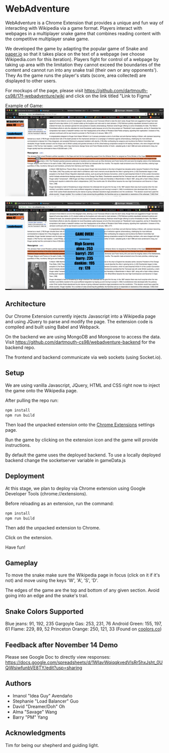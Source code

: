 # WebAdventure

WebAdventure is a Chrome Extension that provides a unique and fun way of interacting with Wikipedia via a game format. Players interact with webpages in a multiplayer snake game that combines reading content with the competitive multiplayer snake game.

We developed the game by adapting the popular game of Snake and [paper.io](http://www.best.io/paper-io) so that it takes place on the text of a webpage (we choose Wikipedia.com for this iteration). Players fight for control of a webpage by taking up area with the limitation they cannot exceed the boundaries of the content and cannot run into any snake trail (their own or any opponents'). They  As the game runs the player's stats (score, area collected) are displayed to other users.

For mockups of the page, please visit https://github.com/dartmouth-cs98/17f-webadventure/wiki and click on the link titled "Link to Figma"

Example of Game:
![Snake in Action](assets/Gameplay.png)

![Gameover](assets/Gameover.png)

## Architecture

Our Chrome Extension currently injects Javascript into a Wikipedia page and using JQuery to parse and modify the page. The extension code is compiled and built using Babel and Webpack.

On the backend we are using MongoDB and Mongoose to access the data. Visit https://github.com/dartmouth-cs98/webadventure-backend for the backend repo.

The frontend and backend communicate via web sockets (using Socket.io).

## Setup

We are using vanilla Javascript, JQuery, HTML and CSS right now to inject the game onto the Wikipedia page.

After pulling the repo run:
```
npm install
npm run build
```

Then load the unpacked extension onto the [Chrome Extensions](chrome:\\extensions) settings page.

Run the game by clicking on the extension icon and the game will provide instructions.

By default the game uses the deployed backend. To use a locally deployed backend change the socketserver variable in gameData.js

## Deployment

At this stage, we plan to deploy via Chrome extension using Google Developer Tools (chrome://extensions).

Before reloading as an extension, run the command:
```
npm install
npm run build
```
Then add the unpacked extension to Chrome.

Click on the extension.

Have fun!

## Gameplay
To move the snake make sure the Wikipedia page in focus (click on it if it's not) and move using the keys 'W', 'A', 'S', 'D'.

The edges of the game are the top and bottom of any given section. Avoid going into an edge and the snake's trail.

## Snake Colors Supported
Blue jeans: 91, 192, 235
Gargoyle Gas: 253, 231, 76
Android Green: 155, 197, 61
Flame: 229, 89, 52
Princeton Orange: 250, 121, 33
(Found on [coolors.co](https://coolors.co/5bc0eb-fde74c-9bc53d-e55934-fa7921))

## Feedback after November 14 Demo

Please see Google Doc to directly view responses:
https://docs.google.com/spreadsheets/d/1WIavWqiqqkvedVlsRr5hxJsht_0UQjWsiwfunbVE8TY/edit?usp=sharing

## Authors

* Imanol "Idea Guy" Avendaño
* Stephanie "Load Balancer" Guo
* David "Dreamer/Doh" Oh
* Alma "Savage" Wang
* Barry "PM" Yang

## Acknowledgments
Tim for being our shepherd and guiding light.
